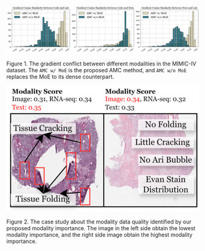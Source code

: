 <!--
 * @Author: PengJie pengjieb@mail.ustc.edu.cn
 * @Date: 2025-04-01 17:00:26
 * @LastEditors: PengJie pengjieb@mail.ustc.edu.cn
 * @LastEditTime: 2025-04-01 17:09:53
 * @FilePath: /amc_rebuttal/README.md
 * @Description: 这是默认设置,请设置`customMade`, 打开koroFileHeader查看配置 进行设置: https://github.com/OBKoro1/koro1FileHeader/wiki/%E9%85%8D%E7%BD%AE
-->

<img src="img/more_token_fusion-modality_gradient_conflict.png" alt="My Image" width="1000">

Figure 1. The gradient conflict between different modalities in the MIMIC-IV dataset. The `AMC w/ MoE` is the proposed AMC method, and `AMC w/o MoE` replaces the MoE to its dense counterpart. 


<img src="img/more_token_fusion-modality_quality.png" alt="My Image" width="1000">

Figure 2. The case study about the modality data quality identified by our proposed modality importance. The image in the left side obtain the lowest modality importance, and the right side image obtain the highest modality importance.


